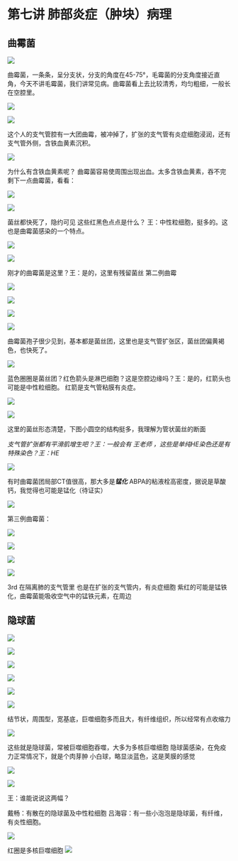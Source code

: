 # 第七讲 肺部炎症（肿块）病理
## 曲霉菌

![](./_image/0c96b6eae49a4a3f30e962d7b35518d.jpg)

曲霉菌，一条条，呈分支状，分支的角度在45-75°，毛霉菌的分支角度接近直角，今天不讲毛霉菌，我们讲常见病。曲霉菌看上去比较清秀，均匀粗细，一般长在空腔里。

![](./_image/28c8df17ae22cc6a1565301b87f7bd7.jpg)

![](./_image/7067a89969abbbf0835bd2ddb3052f0.jpg)

这个人的支气管腔有一大团曲霉，被冲掉了，扩张的支气管有炎症细胞浸润，还有支气管外侧，含铁血黄素沉积。

![](./_image/ffedc7574b6e5753b42dcc7997ddf55.jpg)

为什么有含铁血黄素呢？
曲霉菌容易使周围出现出血。太多含铁血黄素，吞不完
剩下一点曲霉菌，看看：

![](./_image/aee19ced16a02a752e7ae8ec553d8e5.jpg)

![](./_image/fab16e35d9e956a93740a8a056ea425.jpg)

菌丝都快死了，隐约可见
这些红黑色点点是什么？
王：中性粒细胞，挺多的。这也是曲霉菌感染的一个特点。

![](./_image/dc923e3304681e621e824f36c264a5f.jpg)

![](./_image/38ec0848108835222a051e330284072.jpg)

刚才的曲霉菌是这里？王：是的，这里有残留菌丝
第二例曲霉

![](./_image/f9b5c09a54693863971b12d109820e8.jpg)

![](./_image/9bc17483e770c0718ce78dc8ccb084a.jpg)

![](./_image/c43ac5363b2aa71497d797815b9149c.jpg)

![](./_image/2c97a7caa8e7a0da1f952d87e4d63d0.jpg)

曲霉菌孢子很少见到，基本都是菌丝团，这里也是支气管扩张区，菌丝团偏黄褐色，也快死了。


![](./_image/72ed1875490cb2a60b12467a2490bba.jpg)

蓝色圈圈是菌丝团？红色箭头是淋巴细胞？这是空腔边缘吗？王：是的，红箭头也可能是中性粒细胞。
红箭是支气管粘膜有炎症。

![](./_image/8b0bea7c9fc7baf8dc13d12da298397.jpg)


![](./_image/fb01e91e67f84d6b72fc62e19990f30.jpg)

这里的菌丝形态清楚，下图小圆空的结构挺多，我理解为管状菌丝的断面

*支气管扩张都有平滑肌增生吧？王：一般会有*
*王老师 ，这些是单纯HE染色还是有特殊染色？王：HE*

![](./_image/dcb7aeabb0c4a027eae967c5e342325.jpg)

有时曲霉菌团局部CT值很高，那大多是***锰化***
ABPA的粘液栓高密度，据说是草酸钙，我觉得也可能是锰化（待证实）

![](./_image/696bb29f6243cf2584264bd0f92d20a.jpg)


第三例曲霉菌：

![](./_image/cc79739f747755606cdf58a5039ef8c.jpg)

![](./_image/4b65c31b70bfaf609038f5c46dd6561.jpg)

![](./_image/0ec1cc4ad7e152f4fb1c18b657bfb37.jpg)



![](./_image/fd51c1c1858db6b0d087e9e7cf9e361.jpg)

3rd 在隔离肺的支气管里
也是在扩张的支气管内，有炎症细胞
紫红的可能是锰铁化，曲霉菌能吸收空气中的锰铁元素，在周边

## 隐球菌

![](./_image/f9aef2d49eae5a79da6524bc9a9b6fe.jpg)

![](./_image/2274b0771f680a6c892e48d4f926d4b.jpg)

![](./_image/a548e79e623116f9497525c7c16de0d.jpg)

![](./_image/301e45c24640c65fd00aeaa538ea358.jpg)

![](./_image/983b3047b7b6576b476ca40509697a9.jpg)

![](./_image/e8a7d6268afdfdc5e24e00558187c7f.jpg)

结节状，周围型，宽基底，巨噬细胞多而且大，有纤维组织，所以经常有点收缩力

![](./_image/3f23e10b060a82f80b677d75202bd5f.jpg)

这些就是隐球菌，常被巨噬细胞吞噬，大多为多核巨噬细胞
隐球菌感染，在免疫力正常情况下，就是个肉芽肿
小白球，略显淡蓝色，这是荚膜的感觉


![](./_image/429a09a32b530356a5511a7b82c7035.jpg)

![](./_image/4b1624727ee84cdc5ac1d27e3ac7629.jpg)

王：谁能说说这两幅？

戴畅：有散在的隐球菌及中性粒细胞
吕海容：有一些小泡泡是隐球菌，有纤维，有炎性细胞。


![](./_image/0248b1cf327efcb654c3f3cda6801a7.jpg)

红圈是多核巨噬细胞
![](./_image/c3ce0e0990541b2069a082ce31241d9.jpg)






